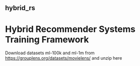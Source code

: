 ## hybrid_rs
# Hybrid Recommender Systems Training Framework

Download datasets ml-100k and ml-1m from <https://grouplens.org/datasets/movielens/> and unzip here
